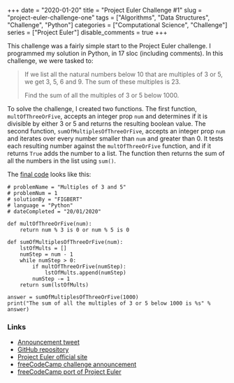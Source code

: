 +++ 
date = "2020-01-20"
title = "Project Euler Challenge #1"
slug = "project-euler-challenge-one" 
tags = ["Algorithms", "Data Structures", "Challenge", "Python"]
categories = ["Computational Science", "Challenge"]
series = ["Project Euler"]
disable_comments = true
+++

This challenge was a fairly simple start to the Project Euler challenge. I programmed my solution in Python, in 17 sloc 
(including comments). In this challenge, we were tasked to:

> If we list all the natural numbers below 10 that are multiples of 3 or 5, we get 3, 5, 6 and 9. The sum of these
> multiples is 23.
>
> Find the sum of all the multiples of 3 or 5 below 1000.

To solve the challenge, I created two functions. The first function, `multOfThreeOrFive`, accepts an integer prop `num` 
and determines if it is divisible by either 3 or 5 and returns the resulting boolean value. The second function, 
`sumOfMultiplesOfThreeOrFive`, accepts an integer prop `num` and iterates over every number smaller than `num` and 
greater than 0. It tests each resulting number against the `multOfThreeOrFive` function, and if it returns `True` adds 
the number to a list. The function then returns the sum of all the numbers in the list using `sum()`.

The [final code][code] looks like this:
```python3
# problemName = "Multiples of 3 and 5"
# problemNum = 1
# solutionBy = "FIGBERT"
# language = "Python"
# dateCompleted = "20/01/2020"

def multOfThreeOrFive(num):
    return num % 3 is 0 or num % 5 is 0

def sumOfMultiplesOfThreeOrFive(num):
    lstOfMults = []
    numStep = num - 1
    while numStep > 0:
        if multOfThreeOrFive(numStep):
            lstOfMults.append(numStep)
        numStep -= 1
    return sum(lstOfMults)

answer = sumOfMultiplesOfThreeOrFive(1000)
print("The sum of all the multiples of 3 or 5 below 1000 is %s" % answer)
```

### Links
* [Announcement tweet][1]
* [GitHub repository][2]
* [Project Euler official site][3]
* [freeCodeCamp challenge announcement][4]
* [freeCodeCamp port of Project Euler][5]

[code]: https://github.com/therealFIGBERT/ProjectEuler100/blob/master/problem001.py
[1]: https://twitter.com/therealFIGBERT/status/1219155513855733761
[2]: https://github.com/therealFIGBERT/ProjectEuler100
[3]: https://projecteuler.net/
[4]: https://www.freecodecamp.org/news/projecteuler100-coding-challenge-competitive-programming/
[5]: https://www.freecodecamp.org/learn/coding-interview-prep/project-euler/
